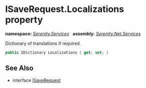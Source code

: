 # ISaveRequest.Localizations property
**namespace:** *[Serenity.Services](../../README.md#serenity.services-namespace)*   **assembly**: *[Serenity.Net.Services](../../README.md)*

Dictionary of translations if required.

```csharp
public IDictionary Localizations { get; set; }
```

## See Also

* interface [ISaveRequest](../ISaveRequest.md)